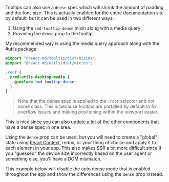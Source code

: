 Tooltips can also use a `dense` spec which will shrink the amount of padding and
the font-size. This is actually enabled for the entire documentation site by
default, but it can be used in two different ways:

1. Using the `rmd-tooltip-dense` mixin along with a media query
2. Providing the `dense` prop to the tooltip.

My recommended way is using the media query approach along with the #utils
package:

```scss
@import "@react-md/tooltip/dist/mixins";
@import "@react-md/utils/dist/mixins";

:root {
  @rmd-utils-desktop-media {
    @include rmd-tooltip-dense;
  }
}
```

> Note that the dense spec is applied to the `:root` selector and not some
> class. This is because tooltips are portalled by default to fix overflow
> issues and making positioning within the viewport easier.

This is nice since you can also update a lot of the other components that have a
dense spec in one area.

Using the `dense` prop can be used, but you will need to create a "global" state
using [React Context](https://reactjs.org/docs/context.html), redux, or your
thing of choice and apply it to each element in your app. This also makes SSR a
bit more difficult since if you "guessed" the device size incorrectly based on
the user agent or something else, you'll have a DOM mismatch.

This example below will disable the auto dense mode that is enabled throughout
the app and show the differences using the `dense` prop instead.
